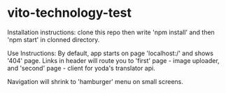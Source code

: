 # vito-technology-test

Installation instructions: clone this repo then write 'npm install' and then 'npm start' in clonned directory.

Use Instructions: By default, app starts on page 'localhost:<port>/' and shows '404' page. Links in header will route you to 'first' page - image uploader, and 'second' page - client for yoda's translator api. 
  
Navigation will shrink to 'hamburger' menu on small screens.
